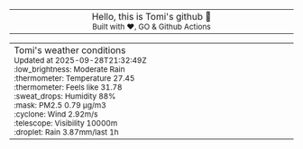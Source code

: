 
<div align="center">
<table>
<tbody>
<td align="center">
<img width="2000" height="0"><br>
Hello, this is Tomi's github 👋<br>
<sup>Built with ❤️, GO & Github Actions</sup><br>
<img width="2000" height="0">
</td>
</tbody>
</table>
</div>
<table>
<tbody>
<td align="left">
<img width="2000" height="0"><br>
Tomi's weather conditions<br>
<sup>Updated at 2025-09-28T21:32:49Z</sup><br>
<sup>:low_brightness: Moderate Rain</sup><br>
<sup>:thermometer: Temperature 27.45 </sup><br>
<sup>:thermometer: Feels like 31.78</sup><br>
<sup>:sweat_drops: Humidity 88%</sup><br>
<sup>:mask: PM2.5 0.79 μg/m3</sup><br>
<sup>:cyclone: Wind 2.92m/s </sup><br>
<sup>:telescope: Visibility 10000m </sup><br>
<sup>:droplet: Rain 3.87mm/last 1h </sup><br>
<img width="2000" height="0">
</td>
<td align="left">
<img width="2000" height="0"><br>
<br>
<img width="2000" height="0">
</td>
</tbody>
</table>
</div>
    